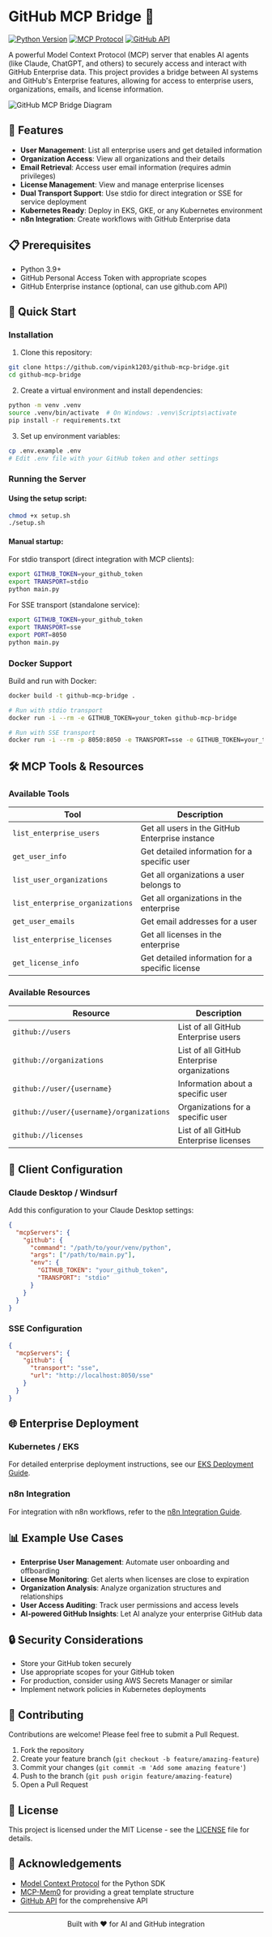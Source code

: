# GitHub MCP Bridge 🌉

[![Python Version](https://img.shields.io/badge/python-3.9%2B-blue)](https://www.python.org/downloads/)
[![MCP Protocol](https://img.shields.io/badge/MCP-Protocol-purple)](https://github.com/modelcontextprotocol/python-sdk)
[![GitHub API](https://img.shields.io/badge/GitHub-API-black)](https://docs.github.com/en/rest)

A powerful Model Context Protocol (MCP) server that enables AI agents (like Claude, ChatGPT, and others) to securely access and interact with GitHub Enterprise data. This project provides a bridge between AI systems and GitHub's Enterprise features, allowing for access to enterprise users, organizations, emails, and license information.

![GitHub MCP Bridge Diagram](https://raw.githubusercontent.com/vipink1203/github-mcp-bridge/main/docs/images/diagram.png)

## 🌟 Features

- **User Management**: List all enterprise users and get detailed information
- **Organization Access**: View all organizations and their details
- **Email Retrieval**: Access user email information (requires admin privileges)
- **License Management**: View and manage enterprise licenses
- **Dual Transport Support**: Use stdio for direct integration or SSE for service deployment
- **Kubernetes Ready**: Deploy in EKS, GKE, or any Kubernetes environment
- **n8n Integration**: Create workflows with GitHub Enterprise data

## 📋 Prerequisites

- Python 3.9+
- GitHub Personal Access Token with appropriate scopes
- GitHub Enterprise instance (optional, can use github.com API)

## 🚀 Quick Start

### Installation

1. Clone this repository:
```bash
git clone https://github.com/vipink1203/github-mcp-bridge.git
cd github-mcp-bridge
```

2. Create a virtual environment and install dependencies:
```bash
python -m venv .venv
source .venv/bin/activate  # On Windows: .venv\Scripts\activate
pip install -r requirements.txt
```

3. Set up environment variables:
```bash
cp .env.example .env
# Edit .env file with your GitHub token and other settings
```

### Running the Server

#### Using the setup script:
```bash
chmod +x setup.sh
./setup.sh
```

#### Manual startup:

For stdio transport (direct integration with MCP clients):
```bash
export GITHUB_TOKEN=your_github_token
export TRANSPORT=stdio
python main.py
```

For SSE transport (standalone service):
```bash
export GITHUB_TOKEN=your_github_token
export TRANSPORT=sse
export PORT=8050
python main.py
```

### Docker Support

Build and run with Docker:
```bash
docker build -t github-mcp-bridge .

# Run with stdio transport
docker run -i --rm -e GITHUB_TOKEN=your_token github-mcp-bridge

# Run with SSE transport
docker run -i --rm -p 8050:8050 -e TRANSPORT=sse -e GITHUB_TOKEN=your_token github-mcp-bridge
```

## 🛠️ MCP Tools & Resources

### Available Tools

| Tool | Description |
|------|-------------|
| `list_enterprise_users` | Get all users in the GitHub Enterprise instance |
| `get_user_info` | Get detailed information for a specific user |
| `list_user_organizations` | Get all organizations a user belongs to |
| `list_enterprise_organizations` | Get all organizations in the enterprise |
| `get_user_emails` | Get email addresses for a user |
| `list_enterprise_licenses` | Get all licenses in the enterprise |
| `get_license_info` | Get detailed information for a specific license |

### Available Resources

| Resource | Description |
|----------|-------------|
| `github://users` | List of all GitHub Enterprise users |
| `github://organizations` | List of all GitHub Enterprise organizations |
| `github://user/{username}` | Information about a specific user |
| `github://user/{username}/organizations` | Organizations for a specific user |
| `github://licenses` | List of all GitHub Enterprise licenses |

## 🔌 Client Configuration

### Claude Desktop / Windsurf

Add this configuration to your Claude Desktop settings:

```json
{
  "mcpServers": {
    "github": {
      "command": "/path/to/your/venv/python",
      "args": ["/path/to/main.py"],
      "env": {
        "GITHUB_TOKEN": "your_github_token",
        "TRANSPORT": "stdio"
      }
    }
  }
}
```

### SSE Configuration

```json
{
  "mcpServers": {
    "github": {
      "transport": "sse",
      "url": "http://localhost:8050/sse"
    }
  }
}
```

## 🌐 Enterprise Deployment

### Kubernetes / EKS

For detailed enterprise deployment instructions, see our [EKS Deployment Guide](docs/eks-deployment-guide.md).

### n8n Integration

For integration with n8n workflows, refer to the [n8n Integration Guide](docs/n8n-integration-guide.md).

## 📊 Example Use Cases

- **Enterprise User Management**: Automate user onboarding and offboarding
- **License Monitoring**: Get alerts when licenses are close to expiration
- **Organization Analysis**: Analyze organization structures and relationships
- **User Access Auditing**: Track user permissions and access levels
- **AI-powered GitHub Insights**: Let AI analyze your enterprise GitHub data

## 🔒 Security Considerations

- Store your GitHub token securely
- Use appropriate scopes for your GitHub token
- For production, consider using AWS Secrets Manager or similar
- Implement network policies in Kubernetes deployments

## 🤝 Contributing

Contributions are welcome! Please feel free to submit a Pull Request.

1. Fork the repository
2. Create your feature branch (`git checkout -b feature/amazing-feature`)
3. Commit your changes (`git commit -m 'Add some amazing feature'`)
4. Push to the branch (`git push origin feature/amazing-feature`)
5. Open a Pull Request

## 📜 License

This project is licensed under the MIT License - see the [LICENSE](LICENSE) file for details.

## 🙏 Acknowledgements

- [Model Context Protocol](https://github.com/modelcontextprotocol/python-sdk) for the Python SDK
- [MCP-Mem0](https://github.com/coleam00/mcp-mem0) for providing a great template structure
- [GitHub API](https://docs.github.com/en/rest) for the comprehensive API

---

<p align="center">Built with ❤️ for AI and GitHub integration</p>
